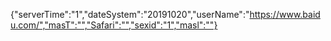 {"serverTime":"1","dateSystem":"20191020","userName":"https://www.baidu.com/","masT":"","Safari":"","sexid":"1","masl":""}
